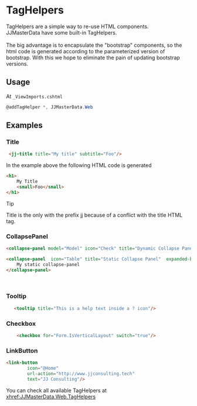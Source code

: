 # TagHelpers

TagHelpers are a simple way to re-use HTML components. <br>
JJMasterData have some built-in TagHelpers.<br>
<br>
The big advantage is to encapsulate the "bootstrap" components, 
so the html code is generated according to the parameterized version of bootstrap.
With this we hope to eliminate the pain of updating bootstrap versions.

## Usage
At `_ViewImports.cshtml`
```csharp
@addTagHelper *, JJMasterData.Web
```
## Examples

### Title
```html
 <jj-title title="My title" subtitle="Foo"/>
```
In the example above the following HTML code is generated
```html
<h1>
    My Title
    <small>Foo</small>
</h1>
```

> [!TIP]
> Title is the only with the prefix jj because of a conflict with the title HTML tag.

### CollapsePanel
```html
<collapse-panel model="Model" icon="Check" title="Dynamic Collapse Panel" partial="_MyPartialView" expanded-by-default="true"/>

<collapse-panel  icon="Table" title="Static Collapse Panel"  expanded-by-default="true">
    My static collapse-panel
</collapse-panel>
```
<br>

### Tooltip
```html
   <tooltip title="This is a help text inside a ? icon"/>
```

### Checkbox
```html
    <checkbox for="Form.IsVerticalLayout" switch="true"/>
```
### LinkButton
````html
<link-button 
        icon="@Home" 
        url-action="http://www.jjconsulting.tech"
        text="JJ Consulting"/>
````
You can check all available TagHelpers at <xhref:JJMasterData.Web.TagHelpers>
